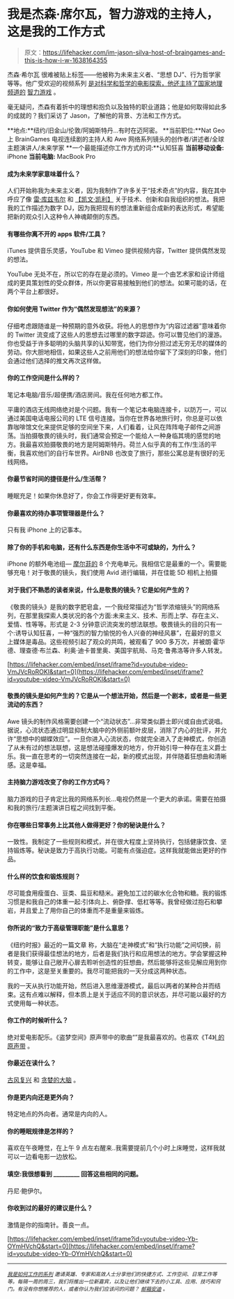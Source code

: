 # 我是杰森·席尔瓦，智力游戏的主持人，这是我的工作方式

> 原文：<https://lifehacker.com/im-jason-silva-host-of-braingames-and-this-is-how-i-w-1638164355>

杰森·希尔瓦 很难被贴上标签——他被称为未来主义者、“思想 DJ”、行为哲学家等等。他广受欢迎的视频系列 [是对科学和哲学的电影探索，他还主持了国家地理频道的](https://gizmodo.com/philosophy-web-series-shots-of-awe-will-blow-your-mind-509498141) [智力游戏](http://braingames.nationalgeographic.com/episode/0/) 。



毫无疑问，杰森有着折中的理想和抱负以及独特的职业道路；他是如何取得如此多的成就的？我们采访了 Jason，了解他的背景、方法和工作方式。

**地点:**纽约/旧金山/伦敦/阿姆斯特丹...有时在迈阿密。
**当前职位:**Nat Geo 上 BrainGames 电视连续剧的主持人和 Awe 网络系列镜头的创作者/讲述者/全球主题演讲人/未来学家
**一个最能描述你工作方式的词:**认知狂喜
**当前移动设备:** iPhone
**当前电脑:** MacBook Pro

#### 成为未来学家意味着什么？

人们开始称我为未来主义者，因为我制作了许多关于“技术奇点”的内容，我在其中呼应了像 [雷·库兹韦尔](http://www.kurzweilai.net/ray-kurzweil-biography) 和 [【凯文·凯利】](http://kk.org/) 关于技术、创新和自我组织的想法。我把我的工作描述为数字 DJ，因为我把现有的想法重新组合成新的表达形式，希望能把新的观众引入这种令人神魂颠倒的东西。

#### **有哪些你离不开的 apps 软件/工具？**

iTunes 提供音乐灵感，YouTube 和 Vimeo 提供视频内容，Twitter 提供偶然发现的想法。

YouTube 无处不在，所以它的存在是必须的。Vimeo 是一个由艺术家和设计师组成的更具策划性的受众群体，所以你更容易接触到他们的想法。如果可能的话，在两个平台上都很好。

#### 你如何使用 Twitter 作为“偶然发现想法”的来源？

仔细考虑跟随谁是一种预期的意外收获。将他人的思想作为“内容过滤器”意味着你的 Twitter 流变成了这些人的思想去过哪里的数字踪迹。你可以瞥见他们的漫游。你也受益于许多聪明的头脑共享的认知带宽，他们为你分担过滤无穷无尽的媒体的劳动。你大胆地相信，如果这些人之前用他们的想法给你留下了深刻的印象，他们会通过他们选择的推文再次这样做。

#### 你的工作空间是什么样的？

笔记本电脑/音乐/超便携/酒店房间。我在任何地方都工作。

平庸的酒店无线网络绝对是个问题。我有一个笔记本电脑连接卡，以防万一，可以通过美国电话电报公司的 LTE 信号连接。当你在世界各地旅行时，你总是可以依靠咖啡馆文化来提供足够的空间坐下来，人们看着，让风在阵阵电子邮件之间游荡。当拍摄敬畏的镜头时，我们通常会预定一个能给人一种身临其境的感觉的地方。我最喜欢拍摄敬畏的地方是阿姆斯特丹。荷兰人似乎真的有工作/生活的平衡，我喜欢他们的自行车世界。AirBNB 也改变了旅行，那些公寓总是有很好的无线网络。

#### 你最节省时间的捷径是什么/生活帮？

睡眠充足！如果你休息好了，你会工作得更好更有效率。

#### 你最喜欢的待办事项管理器是什么？

只有我 iPhone 上的记事本。

#### 除了你的手机和电脑，还有什么东西是你生活中不可或缺的，为什么？

iPhone 的额外电池组— [摩尔菲的](https://lifehacker.com/five-best-external-battery-packs-509802431) 8 个充电单元。我相信它是最重的一个。需要能够充电！对于敬畏的镜头，我们使用 Avid 进行编辑，并在佳能 5D 相机上拍摄

#### 对于我们不熟悉的读者来说，什么是敬畏的镜头？它是如何产生的？

《敬畏的镜头》是我的数字肥皂盒，一个我经常描述为“哲学浓缩镜头”的网络系列，在那里我探索人类状况的各个方面:未来主义、技术、形而上学、存在主义、爱情、性等等。形式是 2-3 分钟意识流突发的想法联想。敬畏镜头的目的只有一个:诱导认知狂喜，一种“强烈的智力愉悦的令人兴奋的神经风暴”，在最好的意义上媒体是毒品。这些视频引起了观众的共鸣，被观看了 900 多万次，并被朗·霍华德、理查德·布兰森、利奥·迪卡普里奥、美国宇航局、马克·鲁弗洛等许多人转发。

 [https://lifehacker.com/embed/inset/iframe?id=youtube-video-VmJVcRoROKI&start=0](https://lifehacker.com/embed/inset/iframe?id=youtube-video-VmJVcRoROKI&start=0) 

#### 敬畏的镜头是如何产生的？它是从一个想法开始，然后是一个剧本，或者是一些更流动的东西？

Awe 镜头的制作风格需要创建一个“流动状态”...非常类似爵士即兴或自由式说唱。据说，心流状态通过明显抑制大脑中的外侧前额叶皮层，消除了内心的批评，并允许“思想中的蝴蝶效应”。一旦你进入心流状态，你就完全进入了走神模式，你创造了从未有过的想法联想，这是想法碰撞爆发的地方，你开始引导一种存在主义爵士乐。我一直在思考的一切突然连接在一起，新的模式出现，并伴随着狂想曲和清晰感。这是幸福。

#### 主持脑力游戏改变了你的工作方式吗？

脑力游戏的日子肯定比我的网络系列长...电视仍然是一个更大的承诺。需要在拍摄和我的旅行/主题演讲日程之间找到平衡。

#### 你在哪些日常事务上比其他人做得更好？你的秘诀是什么？

一致性。我制定了一些规则和模式，并在很大程度上坚持执行，包括健康饮食、坚持锻炼等。秘诀是致力于高执行功能。可能有点强迫症。这样我就能做出更好的作品。

#### **什么样的饮食和锻炼规则？**

尽可能食用瘦蛋白、豆类、扁豆和糙米。避免加工过的碳水化合物和糖。我的锻炼习惯是和我自己的体重一起:引体向上、俯卧撑、低杠等等。我曾经做过抱石和攀岩，并且爱上了用你自己的体重而不是重量来锻炼。

#### 你所说的“致力于高级管理职能”是什么意思？

《纽约时报》最近的一篇文章 称，大脑在“走神模式”和“执行功能”之间切换，前者是我们获得最佳想法的地方，后者是我们执行和应用想法的地方。学会掌握这种转变，能够让自己敞开心扉去聆听创造性的狂想曲，然后能够将这些见解应用到你的工作中，这是至关重要的。我尽可能把我的一天分成这两种状态。

我的一天从执行功能开始，然后进入思维漫游模式，最后以两者的某种合并而结束。这有点难以解释，但本质上是关于适应不同的意识状态，并尽可能以最好的方式使用每一种状态。

#### 你工作的时候听什么？

绝对爱电影配乐。《盗梦空间》原声带中的歌曲“”是我最喜欢的。也喜欢《T4》[I 的原声带](https://itunes.apple.com/us/album/i-origins-original-motion/id894640021) 。

#### 你最近在读什么？

[古风复兴](https://www.amazon.com/dp/0062506137?asc_campaign=InlineText&asc_refurl=https://lifehacker.com/im-jason-silva-host-of-braingames-and-this-is-how-i-w-1638164355&asc_source=&linkCode=ogi&psc=1&smid=ATVPDKIKX0DER&tag=kinjalifehackerlink-20&th=1) 和 [贪婪的大脑](http://www.amazon.com/The-Ravenous-Brain-Consciousness-Insatiable/dp/B00CC6F2BW?asc_campaign=InlineText&asc_refurl=https://lifehacker.com/im-jason-silva-host-of-braingames-and-this-is-how-i-w-1638164355&asc_source=&tag=kinjalifehackerlink-20) 。

#### 你是更内向还是更外向？

特定地点的外向者。通常是内向的人。

#### 你的睡眠规律是怎样的？

喜欢在午夜睡觉，在上午 9 点左右醒来..我需要提前几个小时上床睡觉，这样我就可以一边看电影一边放松。

#### 填空:我很想看到 _________ 回答这些相同的问题。

丹尼·鲍伊尔。

#### 你收到过的最好的建议是什么？

激情是你的指南针。善良一点。

 [https://lifehacker.com/embed/inset/iframe?id=youtube-video-Yb-OYmHVchQ&start=0](https://lifehacker.com/embed/inset/iframe?id=youtube-video-Yb-OYmHVchQ&start=0) 

* * *

<small></small>*[<small>*我是如何工作的系列*</small>](http://lifehacker.com/how-i-work/) <small>*邀请英雄、专家和高效人士分享他们的快捷方式、工作空间、日常工作等等。每隔一周的周三，我们将推出一位新嘉宾，以及让他们继续下去的小工具、应用、技巧和窍门。有没有你想推荐的人，或者你认为我们应该问的问题？*</small> [<small>*邮箱安迪*</small>](mailto:andy@lifehacker.com) <small>*。*</small>*